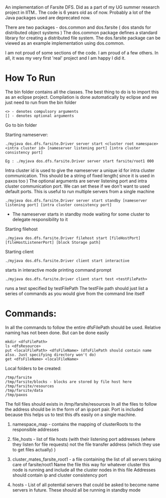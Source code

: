 An implementation of Farsite DFS. Did as a part of my UG summer research project in IITM.. The code is 6 years old as of now. Probably a lot of the Java packages used are deprecated now. 

There are two packages - dos.common and dos.farsite ( dos stands for distributed object systems )
The dos.common package defines a standard library for creating a distributed file system. The dos.farsite package can be viewed as an example implementation using dos.common.

I am not proud of some sections of the code. I am proud of a few others. In all, it was my very first 'real' project and I am happy I did it.

How To Run
===========

The bin folder contains all the classes. The best thing to do is to import this as 
an eclipse project. Compilation is done automatically by eclipse and we just need to run 
from the bin folder

	<> - denotes compulsory arguments
	[] - denotes optional arguments

Go to bin folder

Starting nameserver:

	./myjava dos.dfs.farsite.Driver server start <cluster root namespace> <intra cluster id> [nameserver listening port] [intra cluster consistency port]

	Eg : ./myjava dos.dfs.farsite.Driver server start farsite/root1 000

Intra cluster id is used to give the nameserver a unique id for intra cluster communication. This should be a string of fixed length( since it is used in paxos too )
The optional arguments are server listening port and intra cluster communication port.
We can set these if we don't want to used default ports. This is useful to run multiple servers
from a single machine

	./myjava dos.dfs.farsite.Driver server start standby [nameserver listening port] [intra cluster consistency port]


- The nameserver starts in standby mode waiting for some cluster to delegate responsibility to it

Starting filehost

	./myjava dos.dfs.farsite.Driver filehost start [fileHostPort] [fileHostListenerPort] [block Storage path]

Starting client

	./myjava dos.dfs.farsite.Driver client start interactive

 starts in interactive mode printing command prompt

	./myjava dos.dfs.farsite.Driver client start test <testFilePath>

runs a test specified by testFilePath
The testFile path should just list a series of commands as you would give from the command line itself

Commands:
=========

In all the commands to follow the entire dfsFilePath should be used. Relative naming has not been done. But can be done easily

	mkdir <dfsFilePath>
	ls <dfsResource>
	put <localFilePath> <dfsFileName> (dfsFilePath should contain name also. Just specifying directory won't do)
	get <dfsFileName> <localFileName>

Local folders to be created:

	/tmp/farsite
	/tmp/farsite/blocks - blocks are stored by file host here
	/tmp/farsite/resources
	/tmp/farsite/data
	/tmp/paxos

The foll files should exists in /tmp/farsite/resources
In all the files to follow the address should be in the form of an ip:port pair. Port is included because this helps us to test this 
dfs easily on a single machine.

1. namespace_map - contains the mapping of clusterRoots to the responsible addresses

2. file_hosts - list of file hosts (with their listening port addresses (where they listen for file requests) not the file transfer address (which they use to get files actually) )
3. cluster_mates_farsite_root1 - a file containing the list of all servers taking care of farsite/root1
							  Name the file this way for whatever cluster this node is running and include all the cluster nodes in this file
							  Addresses should contain ip and cluster consistency port 
4. hosts						-	List of all potential servers that could be asked to 
								become name servers in future. These should all be running in standby mode

